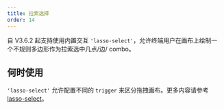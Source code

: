 ```yaml
---
title: 拉索选择
order: 14
---
```


自 V3.6.2 起支持使用内置交互 `'lasso-select'`，允许终端用户在画布上绘制一个不规则多边形作为拉索选中几点/边/ combo。

## 何时使用

`'lasso-select'` 允许配置不同的 `trigger` 来区分拖拽画布。更多内容请参考 [lasso-select](/zh/docs/manual/middle/states/defaultBehavior#lasso-select)。
